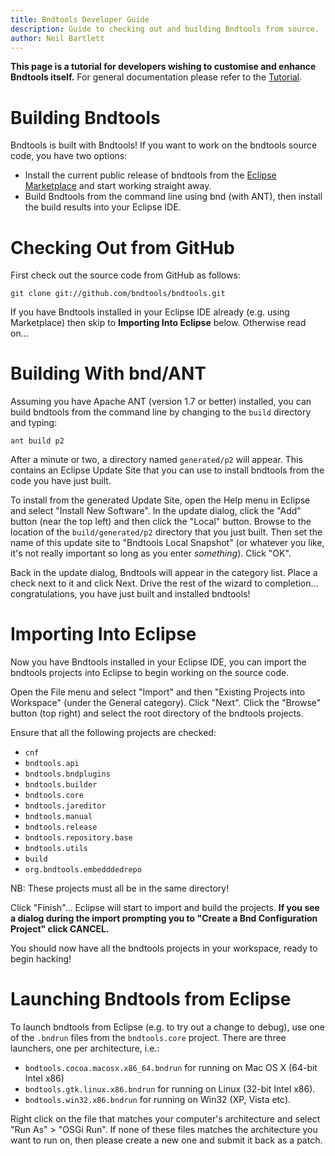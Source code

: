 ```yaml
---
title: Bndtools Developer Guide
description: Guide to checking out and building Bndtools from source.
author: Neil Bartlett
---
```


**This page is a tutorial for developers wishing to customise and enhance Bndtools itself.** For general documentation please refer to the [Tutorial][1].

Building Bndtools
=================

Bndtools is built with Bndtools! If you want to work on the bndtools source code, you have two options:

* Install the current public release of bndtools from the [Eclipse Marketplace][2] and start working straight away.
* Build Bndtools from the command line using bnd (with ANT), then install the build results into your Eclipse IDE.

Checking Out from GitHub
========================

First check out the source code from GitHub as follows:

	git clone git://github.com/bndtools/bndtools.git

If you have Bndtools installed in your Eclipse IDE already (e.g. using Marketplace) then skip to **Importing Into Eclipse** below. Otherwise read on...

Building With bnd/ANT
=====================

Assuming you have Apache ANT (version 1.7 or better) installed, you can build bndtools from the command line by changing to the `build` directory and typing:

	ant build p2

After a minute or two, a directory named `generated/p2` will appear. This contains an Eclipse Update Site that you can use to install bndtools from the code you have just built.

To install from the generated Update Site, open the Help menu in Eclipse and select "Install New Software". In the update dialog, click the "Add" button (near the top left) and then click the "Local" button. Browse to the location of the `build/generated/p2` directory that you just built. Then set the name of this update site to "Bndtools Local Snapshot" (or whatever you like, it's not really important so long as you enter *something*). Click "OK".

Back in the update dialog, Bndtools will appear in the category list. Place a check next to it and click Next. Drive the rest of the wizard to completion... congratulations, you have just built and installed bndtools!

Importing Into Eclipse
======================

Now you have Bndtools installed in your Eclipse IDE, you can import the bndtools projects into Eclipse to begin working on the source code.

Open the File menu and select "Import" and then "Existing Projects into Workspace" (under the General category). Click "Next". Click the "Browse" button (top right) and select the root directory of the bndtools projects.

Ensure that all the following projects are checked:

* `cnf`
* `bndtools.api`
* `bndtools.bndplugins`
* `bndtools.builder`
* `bndtools.core`
* `bndtools.jareditor`
* `bndtools.manual`
* `bndtools.release`
* `bndtools.repository.base`
* `bndtools.utils`
* `build`
* `org.bndtools.embedddedrepo`

NB: These projects must all be in the same directory!

Click "Finish"... Eclipse will start to import and build the projects. **If you see a dialog during the import prompting you to "Create a Bnd Configuration Project" click CANCEL.**

You should now have all the bndtools projects in your workspace, ready to begin hacking!

Launching Bndtools from Eclipse
===============================

To launch bndtools from Eclipse (e.g. to try out a change to debug), use one of the `.bndrun` files from the `bndtools.core` project. There are three launchers, one per architecture, i.e.:

* `bndtools.cocoa.macosx.x86_64.bndrun` for running on Mac OS X (64-bit Intel x86)
* `bndtools.gtk.linux.x86.bndrun` for running on Linux (32-bit Intel x86).
* `bndtools.win32.x86.bndrun` for running on Win32 (XP, Vista etc).

Right click on the file that matches your computer's architecture and select "Run As" > "OSGi Run". If none of these files matches the architecture you want to run on, then please create a new one and submit it back as a patch.

[1]: /tutorial.html "Bndtools Tutorial"
[2]: http://marketplace.eclipse.org/ "Eclipse Marketplace"